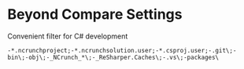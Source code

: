 # Beyond Compare Settings

Convenient filter for C# development

```
-*.ncrunchproject;-*.ncrunchsolution.user;-*.csproj.user;-.git\;-bin\;-obj\;-_NCrunch_*\;-_ReSharper.Caches\;-.vs\;-packages\
```
